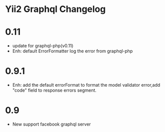 Yii2 Graphql Changelog
=======================
# 0.11
- update for graphql-php(v0.11)
- Enh: default ErrorFormatter log the error from graphql-php
# 0.9.1
- Enh: add the default errorFormat to format the model validator error,add "code" field to response errors segment.
# 0.9
- New support facebook graphql server 